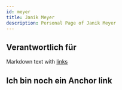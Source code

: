 ```yaml
---
id: meyer
title: Janik Meyer
description: Personal Page of Janik Meyer
---
```


## Verantwortlich für

Markdown text with [links](../AP1/hello.md)

## Ich bin noch ein Anchor link
